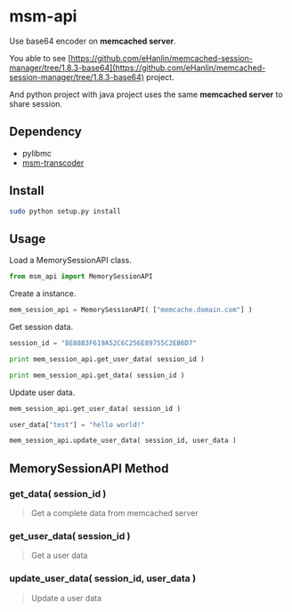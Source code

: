 msm-api
=============

Use base64 encoder on **memcached server**.

You able to see [https://github.com/eHanlin/memcached-session-manager/tree/1.8.3-base64](https://github.com/eHanlin/memcached-session-manager/tree/1.8.3-base64) project.

And python project with java project uses the same **memcached server** to share session.

## Dependency

* pylibmc
* [msm-transcoder](https://github.com/eHanlin/msm-transcoder-python)

## Install

```bash
sudo python setup.py install
```

## Usage

Load a MemorySessionAPI class.

```py
from msm_api import MemorySessionAPI
```

Create a instance.

```py
mem_session_api = MemorySessionAPI( ["memcache.domain.com"] )
```

Get session data.

```py
session_id = "BE88B3F619A52C6C256E89755C2EB6D7"

print mem_session_api.get_user_data( session_id )

print mem_session_api.get_data( session_id )
```

Update user data.

```py
mem_session_api.get_user_data( session_id )

user_data["test"] = "hello world!"

mem_session_api.update_user_data( session_id, user_data )
```

## MemorySessionAPI Method

### get_data( session_id )
> Get a complete data from memcached server

### get_user_data( session_id )
> Get a user data

### update_user_data( session_id, user_data )
> Update a user data

